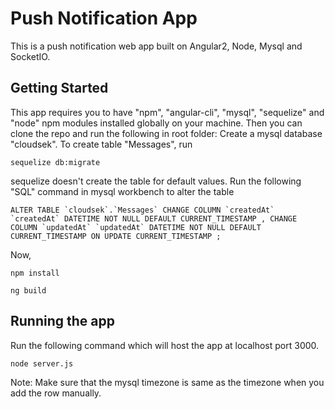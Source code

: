 # Push Notification App

This is a push notification web app built on Angular2, Node, Mysql and SocketIO.

## Getting Started

This app requires you to have "npm", "angular-cli", "mysql", "sequelize" and "node" npm modules installed globally on your machine. Then you can clone the repo and run the following in root folder:
Create a mysql database "cloudsek".
To create table "Messages", run
```
sequelize db:migrate
```
sequelize doesn't create the table for default values. Run the following "SQL" command in mysql workbench to alter the table

```
ALTER TABLE `cloudsek`.`Messages` CHANGE COLUMN `createdAt` `createdAt` DATETIME NOT NULL DEFAULT CURRENT_TIMESTAMP , CHANGE COLUMN `updatedAt` `updatedAt` DATETIME NOT NULL DEFAULT CURRENT_TIMESTAMP ON UPDATE CURRENT_TIMESTAMP ;
```

Now,
```
npm install
```
```
ng build
```

## Running the app

Run the following command which will host the app at localhost port 3000.
```
node server.js
```

Note:
Make sure that the mysql timezone is same as the timezone when you add the row manually.  
